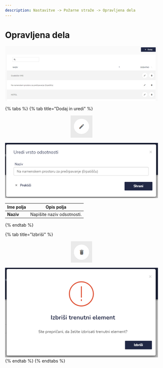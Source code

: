 ```yaml
---
description: Nastavitve -> Požarne straže -> Opravljena dela
---
```


# Opravljena dela

![](../../.gitbook/assets/N_5_pozarne_straze_1_opravljenje_del_pogled.PNG)

{% tabs %}
{% tab title="Dodaj in uredi" %}
<div align="center"><img src="../../.gitbook/assets/Knjiga_ikona_pisalo (5).png" alt="Ikona za urejanje."></div>

![](../../.gitbook/assets/N_5_pozarne_straze_1_opravljenje_del_uredi.PNG)

| Ime polja | Opis polja                 |
| --------- | -------------------------- |
| **Naziv** | Napišite naziv odsotnosti. |
{% endtab %}

{% tab title="Izbriši" %}
<div align="center"><img src="../../.gitbook/assets/Knjiga_ikona_izbris.png" alt="Ikona za brisanje."></div>

![](../../.gitbook/assets/N_5_pozarne_straze_1_opravljenje_del_izbrisi.PNG)
{% endtab %}
{% endtabs %}
